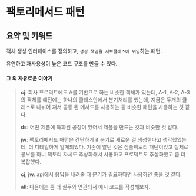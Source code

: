 # 팩토리메서드 패턴

## 요약 및 키워드

객체 생성 인터페이스를 정의하고, `생성 책임을 서브클래스에 위임`하는 패턴.

유연하고 재사용성이 높은 코드 구조를 만들 수 있다.

#### 그 외 자유로운 이야기

> **cj**: 회사 프로덕트에도 A를 기반으로 하는 비슷한 객체가 있는데, A-1, A-2, A-3의 객체를 예전에는 하나의 클래스안에서 분기처리를 했는데, 지금은 두개의 클래스로 나뉘어 져서 공통 된 메서드를 사용하는 등 비슷한 패턴을 사용하는 것 같다.
>
> **ds**: 어떤 제품에 특화된 공장이 있어서 제품을 만드는 것과 비슷한 것 같다.
>
> **jw**: 팩토리메서드 패턴은 간단하게 if 분기로 새로운 걸 생성한다고 생각했었는데, 더 디테일하게 알게되었다. 기존에 알던 것은 심플팩토리 패턴이었고 실제로 공부를 하니 팩토리 자체도 추상화해서 사용하고 프로덕트도 추상화했고 좀 더 복잡했다.
>
> **cj, jw**: api에서 응답을 내려줄 때 분기가 필요하다면 사용하면 좋을 것 같다.
>
> **all**: 다음에는 좀 더 실무와 연관되서 예시 코드를 작성해보자.
